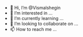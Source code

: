 - 👋 Hi, I’m @Vismalshegin
- 👀 I’m interested in ...
- 🌱 I’m currently learning ...
- 💞️ I’m looking to collaborate on ...
- 📫 How to reach me ...

<!---
Vismalshegin/Vismalshegin is a ✨ special ✨ repository because its `README.md` (this file) appears on your GitHub profile.
You can click the Preview link to take a look at your changes.
--->
